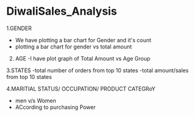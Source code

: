 # DiwaliSales_Analysis 
1.GENDER
  - We have plotting a bar chart for Gender and it's count
  - plotting a bar chart for gender vs total amount

2. AGE
  -I have plot graph of Total Amount vs Age Group

3.STATES
   -total number of orders from top 10 states
   -total amount/sales from top 10 states

4.MARITIAL STATUS/  OCCUPATION/  PRODUCT CATEGRoY
   -  men v/s Women
   -  ACcording to purchasing Power
